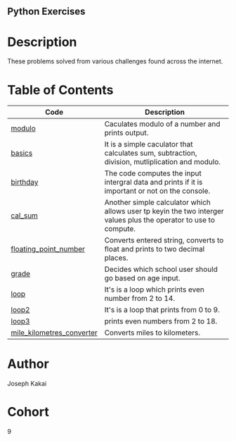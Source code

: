 ## Python Exercises

# Description
These problems solved from various challenges found across the internet.

# Table of Contents
Code | Description
-----|------------
[modulo](./modulo) | Caculates modulo of a number and prints output.
[basics](./basics) | It is a simple caculator that calculates sum, subtraction, division, mutliplication and modulo.
[birthday](./birthday) | The code computes the input intergral data and prints if it is important or not on the console.
[cal_sum](./cal_sum) | Another simple calculator which allows user tp keyin the two interger values plus the operator to use to compute.
[floating_point_number](./floating_point_number) | Converts entered string, converts to float and prints to two decimal places.
[grade](./grade) | Decides which school user should go based on age input.
[loop](./loop) | It's is a loop which prints even number from 2 to 14.
[loop2](./loop2) | It's is a loop that prints from 0 to 9.
[loop3](./loop3) | prints even numbers from 2 to 18.
[mile_kilometres_converter](./mile_kilometres_converte) | Converts miles to kilometers.

# Author 
Joseph Kakai

# Cohort
  9 
